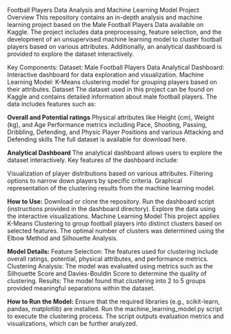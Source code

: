 Football Players Data Analysis and Machine Learning Model
Project Overview
This repository contains an in-depth analysis and machine learning project based on the Male Football Players Data available on Kaggle. The project includes data preprocessing, feature selection, and the development of an unsupervised machine learning model to cluster football players based on various attributes. Additionally, an analytical dashboard is provided to explore the dataset interactively.

Key Components:
Dataset: Male Football Players Data
Analytical Dashboard: Interactive dashboard for data exploration and visualization.
Machine Learning Model: K-Means clustering model for grouping players based on their attributes.
Dataset
The dataset used in this project can be found on Kaggle and contains detailed information about male football players. The data includes features such as:

**Overall and Potential ratings**
Physical attributes like Height (cm), Weight (kg), and Age
Performance metrics including Pace, Shooting, Passing, Dribbling, Defending, and Physic
Player Positions and various Attacking and Defending skills
The full dataset is available for download here.

**Analytical Dashboard**
The analytical dashboard allows users to explore the dataset interactively. Key features of the dashboard include:

Visualization of player distributions based on various attributes.
Filtering options to narrow down players by specific criteria.
Graphical representation of the clustering results from the machine learning model.

**How to Use:**
Download or clone the repository.
Run the dashboard script (instructions provided in the dashboard directory).
Explore the data using the interactive visualizations.
Machine Learning Model
This project applies K-Means Clustering to group football players into distinct clusters based on selected features. The optimal number of clusters was determined using the Elbow Method and Silhouette Analysis.

**Model Details:**
Feature Selection: The features used for clustering include overall ratings, potential, physical attributes, and performance metrics.
Clustering Analysis: The model was evaluated using metrics such as the Silhouette Score and Davies-Bouldin Score to determine the quality of clustering.
Results: The model found that clustering into 2 to 5 groups provided meaningful separations within the dataset.

**How to Run the Model:**
Ensure that the required libraries (e.g., scikit-learn, pandas, matplotlib) are installed.
Run the machine_learning_model.py script to execute the clustering process.
The script outputs evaluation metrics and visualizations, which can be further analyzed.
